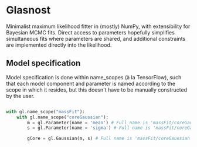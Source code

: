 Glasnost
===

Minimalist maximum likelihood fitter in (mostly) NumPy, with extensibility for Bayesian MCMC fits. Direct access to parameters hopefully simplifies simultaneous fits where parameters are shared, and additional constraints are implemented directly into the likelihood.

Model specification
---
Model specification is done within name_scopes (à la TensorFlow), such that each model component and parameter is named according to the scope in which it resides, but this doesn't have to be manually constructed by the user.

``` python

with gl.name_scope("massFit"):
    with gl.name_scope("coreGaussian"):
        m = gl.Parameter(name = 'mean') # Full name is 'massFit/coreGaussian/mean'
        s = gl.Parameter(name = 'sigma') # Full name is 'massFit/coreGaussian/sigma'

        gCore = gl.Gaussian(m, s) # Full name is 'massFit/coreGaussian'
```
